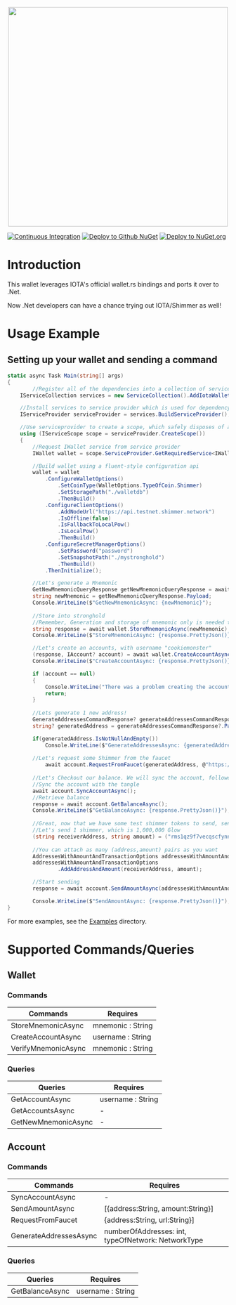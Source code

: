 <p align="center">
    <img src="https://user-images.githubusercontent.com/12537739/193295914-2d4973cc-acea-4173-8ac3-3e49695f4281.jpg" width="500" >
</p>

[![Continuous Integration](https://github.com/wireless90/IotaWallet.NET/actions/workflows/Compile.yml/badge.svg?branch=main)](https://github.com/wireless90/IotaWallet.NET/actions/workflows/Compile.yml)
[![Deploy to Github NuGet](https://github.com/wireless90/IotaWallet.NET/actions/workflows/GithubNuget.yml/badge.svg)](https://github.com/wireless90/IotaWallet.NET/actions/workflows/GithubNuget.yml)
[![Deploy to NuGet.org](https://github.com/wireless90/IotaWallet.NET/actions/workflows/Nuget.yml/badge.svg)](https://github.com/wireless90/IotaWallet.NET/actions/workflows/Nuget.yml)

# Introduction

This wallet leverages IOTA's official wallet.rs bindings and ports it over to .Net.

Now .Net developers can have a chance trying out IOTA/Shimmer as well!

# Usage Example

## Setting up your wallet and sending a command

```cs
static async Task Main(string[] args)
{
    	//Register all of the dependencies into a collection of services
	IServiceCollection services = new ServiceCollection().AddIotaWalletServices();

	//Install services to service provider which is used for dependency injection
	IServiceProvider serviceProvider = services.BuildServiceProvider();

	//Use serviceprovider to create a scope, which safely disposes of all services at end of scope
	using (IServiceScope scope = serviceProvider.CreateScope())
	{
		//Request IWallet service from service provider
		IWallet wallet = scope.ServiceProvider.GetRequiredService<IWallet>();

		//Build wallet using a fluent-style configuration api
		wallet = wallet
			.ConfigureWalletOptions()
				.SetCoinType(WalletOptions.TypeOfCoin.Shimmer)
				.SetStoragePath("./walletdb")
				.ThenBuild()
			.ConfigureClientOptions()
				.AddNodeUrl("https://api.testnet.shimmer.network")
				.IsOffline(false)
				.IsFallbackToLocalPow()
				.IsLocalPow()
				.ThenBuild()
			.ConfigureSecretManagerOptions()
				.SetPassword("password")
				.SetSnapshotPath("./mystronghold")
				.ThenBuild()
			.ThenInitialize();

		//Let's generate a Mnemonic
		GetNewMnemonicQueryResponse getNewMnemonicQueryResponse = await wallet.GetNewMnemonicAsync();
		string newMnemonic = getNewMnemonicQueryResponse.Payload;
		Console.WriteLine($"GetNewMnemonicAsync: {newMnemonic}");
		
		//Store into stronghold
		//Remember, Generation and storage of mnemonic only is needed to do done the first time!
		string response = await wallet.StoreMnemonicAsync(newMnemonic);
		Console.WriteLine($"StoreMnemonicAsync: {response.PrettyJson()}");

		//Let's create an accounts, with username "cookiemonster"
		(response, IAccount? account) = await wallet.CreateAccountAsync("cookiemonster");
		Console.WriteLine($"CreateAccountAsync: {response.PrettyJson()}");

		if (account == null)
		{
			Console.WriteLine("There was a problem creating the account.");
			return;
		}
		
		//Lets generate 1 new address!
		GenerateAddressesCommandResponse? generateAddressesCommandResponse = await account.GenerateAddressesAsync(numberOfAddresses: 1, NetworkType.Testnet);
		string? generatedAddress = generateAddressesCommandResponse?.Payload?.FirstOrDefault()?.Address;

		if(generatedAddress.IsNotNullAndEmpty())
			Console.WriteLine($"GenerateAddressesAsync: {generatedAddress}");
			
		//Let's request some Shimmer from the faucet
        	await account.RequestFromFaucet(generatedAddress, @"https://faucet.testnet.shimmer.network");
        
		//Let's Checkout our balance. We will sync the account, followed by checking the balance.
		//Sync the account with the tangle
		await account.SyncAccountAsync();
		//Retrieve balance
		response = await account.GetBalanceAsync();
		Console.WriteLine($"GetBalanceAsync: {response.PrettyJson()}");
		
		//Great, now that we have some test shimmer tokens to send, send to me!
		//Let's send 1 shimmer, which is 1,000,000 Glow
		(string receiverAddress, string amount) = ("rms1qz9f7vecqscfynnxacyzefwvpza0wz3r0lnnwrc8r7qhx65s5x7rx2fln5q", "1000000");
		
		//You can attach as many (address,amount) pairs as you want
		AddressesWithAmountAndTransactionOptions addressesWithAmountAndTransactionOptions = new AddressesWithAmountAndTransactionOptions();
		addressesWithAmountAndTransactionOptions
				.AddAddressAndAmount(receiverAddress, amount);

		//Start sending
		response = await account.SendAmountAsync(addressesWithAmountAndTransactionOptions);

		Console.WriteLine($"SendAmountAsync: {response.PrettyJson()}");
}
```

For more examples, see the [Examples](https://github.com/wireless90/IotaWallet.NET/tree/main/csharp/IotaWalletNet/IotaWalletNet.Main/Examples) directory.

# Supported Commands/Queries

## Wallet
### Commands

Commands  | Requires
------------- | -------------
StoreMnemonicAsync  | mnemonic : String
CreateAccountAsync | username : String
VerifyMnemonicAsync | mnemonic : String


### Queries

Queries | Requires
--------- | -----------
GetAccountAsync | username : String
GetAccountsAsync | -
GetNewMnemonicAsync | -

## Account

### Commands

Commands  | Requires
------------- | -------------
SyncAccountAsync     | -
SendAmountAsync | [{address:String, amount:String}]
RequestFromFaucet | {address:String, url:String}]
GenerateAddressesAsync | numberOfAddresses: int, typeOfNetwork: NetworkType 

### Queries


Queries | Requires
--------- | -----------
GetBalanceAsync | username : String
